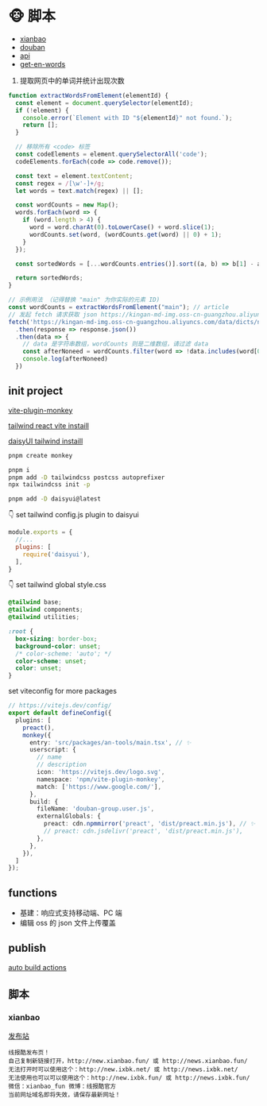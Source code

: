 # 🐵 脚本

- [xianbao](https://raw.gitmirror.com/luojinan/an-monkey-tool/main/dist/xianbao.user.js)
- [douban](https://raw.gitmirror.com/luojinan/an-monkey-tool/main/dist/douban-group.user.js)
- [api](https://raw.gitmirror.com/luojinan/an-monkey-tool/main/dist/an-tools-api.user.js)
- [get-en-words](https://raw.gitmirror.com/luojinan/an-monkey-tool/main/dist/get-en-words.user.js)

1. 提取网页中的单词并统计出现次数

```js
function extractWordsFromElement(elementId) {
  const element = document.querySelector(elementId);
  if (!element) {
    console.error(`Element with ID "${elementId}" not found.`);
    return [];
  }

  // 移除所有 <code> 标签
  const codeElements = element.querySelectorAll('code');
  codeElements.forEach(code => code.remove());

  const text = element.textContent;
  const regex = /[\w'-]+/g;
  let words = text.match(regex) || [];

  const wordCounts = new Map();
  words.forEach(word => {
    if (word.length > 4) {
      word = word.charAt(0).toLowerCase() + word.slice(1);
      wordCounts.set(word, (wordCounts.get(word) || 0) + 1);
    }
  });

  const sortedWords = [...wordCounts.entries()].sort((a, b) => b[1] - a[1]);

  return sortedWords;
}

// 示例用法 （记得替换 "main" 为你实际的元素 ID)
const wordCounts = extractWordsFromElement("main"); // article
// 发起 fetch 请求获取 json https://kingan-md-img.oss-cn-guangzhou.aliyuncs.com/data/dicts/noneed.json
fetch('https://kingan-md-img.oss-cn-guangzhou.aliyuncs.com/data/dicts/noneed.json')
  .then(response => response.json())
  .then(data => {
    // data 是字符串数组，wordCounts 则是二维数组，请过滤 data
    const afterNoneed = wordCounts.filter(word => !data.includes(word[0]))
    console.log(afterNoneed)
  })
```

## init project

[vite-plugin-monkey](https://github.com/lisonge/vite-plugin-monkey)

[tailwind react vite instaill](https://tailwindcss.com/docs/guides/vite)

[daisyUI tailwind instaill](https://daisyui.com/docs/install/)

```bash
pnpm create monkey

pnpm i
pnpm add -D tailwindcss postcss autoprefixer
npx tailwindcss init -p

pnpm add -D daisyui@latest
```

👇 set tailwind config.js plugin to daisyui

```js
module.exports = {
  //...
  plugins: [
    require('daisyui'),
  ],
}
```

👇 set tailwind global style.css

```css
@tailwind base;
@tailwind components;
@tailwind utilities;

:root {
  box-sizing: border-box;
  background-color: unset;
  /* color-scheme: 'auto'; */
  color-scheme: unset;
  color: unset;
}
```

set viteconfig for more packages

```ts
// https://vitejs.dev/config/
export default defineConfig({
  plugins: [
    preact(),
    monkey({
      entry: 'src/packages/an-tools/main.tsx', // ✨
      userscript: {
        // name
        // description
        icon: 'https://vitejs.dev/logo.svg',
        namespace: 'npm/vite-plugin-monkey',
        match: ['https://www.google.com/'],
      },
      build: {
        fileName: 'douban-group.user.js',
        externalGlobals: {
          preact: cdn.npmmirror('preact', 'dist/preact.min.js'), // ✨
          // preact: cdn.jsdelivr('preact', 'dist/preact.min.js'),
        },
      },
    }),
  ]
});
```

## functions

- 基建：响应式支持移动端、PC 端
- 编辑 oss 的 json 文件上传覆盖

## publish

[auto build actions](https://blog.yunyuyuan.net/articles/2064)

## 脚本

### xianbao

[发布站](https://www.xianbaoku.net/)

```text
线报酷发布页！
自己复制新链接打开，http://new.xianbao.fun/ 或 http://news.xianbao.fun/
无法打开时可以使用这个：http://new.ixbk.net/ 或 http://news.ixbk.net/
无法使用也可以可以使用这个：http://new.ixbk.fun/ 或 http://news.ixbk.fun/
微信：xianbao_fun 微博：线报酷官方
当前网址域名即将失效，请保存最新网址！
```
